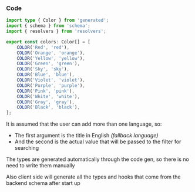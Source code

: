### Code
```ts
import type { Color } from 'generated';
import { schema } from 'schema';
import { resolvers } from 'resolvers';

export const colors: Color[] = [
    COLOR('Red', 'red'),
    COLOR('Orange', 'orange'),
    COLOR('Yellow', 'yellow'),
    COLOR('Green', 'green'),
    COLOR('Sky', 'sky'),
    COLOR('Blue', 'blue'),
    COLOR('Violet', 'violet'),
    COLOR('Purple', 'purple'),
    COLOR('Pink', 'pink'),
    COLOR('White', 'white'),
    COLOR('Gray', 'gray'),
    COLOR('Black', 'black'),
];
```

It is assumed that the user can add more than one language, so: 
* The first argument is the title in English *(fallback language)*
* And the second is the actual value that will be passed to the filter for searching

The types are generated automatically through the code gen, so there is no need to write them manually

Also client side will generate all the types and hooks that come from the backend schema after start up

